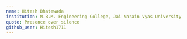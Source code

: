 ```yaml
---
name: Hitesh Bhatewada
institution: M.B.M. Engineering College, Jai Narain Vyas University
quote: Presence over silence
github_user: Hitesh1711
---
```

